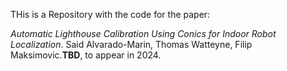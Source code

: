 THis is a Repository with the code for the paper:

_Automatic Lighthouse Calibration Using Conics for Indoor Robot Localization_. Said Alvarado-Marin, Thomas Watteyne, Filip Maksimovic.**TBD**, to appear in 2024. 